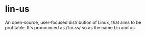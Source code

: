 # lin-us
 An open-source, user-focused distribution of Linux, that aims to be profitable. It's pronounced as /ˈlɪn.ʌs/ so as the name Lin and us.

